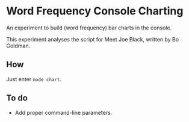 # Word Frequency Console Charting

An experiment to build (word frequency) bar charts in the console.

This experiment analyses the script for Meet Joe Black, written by Bo Goldman.

## How

Just enter `node chart`.

## To do

* Add proper command-line parameters.